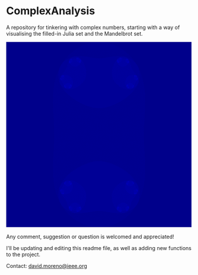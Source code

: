 # ComplexAnalysis

A repository for tinkering with complex numbers, starting with a way of visualising the filled-in Julia set and the Mandelbrot set.

![z^2 + i](https://raw.githubusercontent.com/ujemd/ComplexAnalysis/master/img/Julia.gif)

Any comment, suggestion or question is welcomed and appreciated!

I'll be updating and editing this readme file, as well as adding new functions to the project.

Contact: david.moreno@ieee.org
